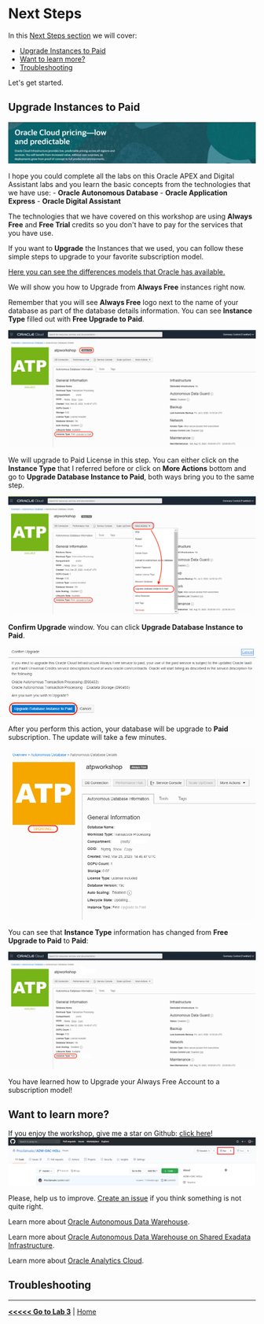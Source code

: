 # Next Steps

In this [Next Steps section](#next-steps) we will cover:
  - [Upgrade Instances to Paid](#upgrade-instances-to-paid)
  - [Want to learn more?](#want-to-learn-more)
  - [Troubleshooting](#troubleshooting)

Let's get started.

## Upgrade Instances to Paid

![Oracle Cloud Pricing](../images/next_banner.png)

I hope you could complete all the labs on this Oracle APEX and Digital Assistant labs and you learn the basic concepts from the technologies that we have use: - **Oracle Autonomous Database** - **Oracle Application Express** - **Oracle Digital Assistant**

The technologies that we have covered on this workshop are using **Always Free** and **Free Trial** credits so you don't have to pay for the services that you have use.

If you want to **Upgrade** the Instances that we used, you can follow these simple steps to upgrade to your favorite subscription model.

[Here you can see the differences models that Oracle has available.](https://www.oracle.com/ie/cloud/pricing.html)

We will show you how to Upgrade from **Always Free** instances right now.

Remember that you will see **Always Free** logo next to the name of your database as part of the database details information. You can see **Instance Type** filled out with **Free Upgrade to Paid**.

![Always Free Database Details](../images/always_free_upgrade.png)

We will upgrade to Paid License in this step. You can either click on the **Instance Type** that I referred before or click on **More Actions** bottom and go to **Upgrade Database Instance to Paid**, both ways bring you to the same step.

![Always Free Database Details More Actions](../images/always_free_upgrade_actions.png)

**Confirm Upgrade** window. You can click **Upgrade Database Instance to Paid**.

![Always Free Database Details Confirmation](../images/always_free_upgrade_confirmation.png)

After you perform this action, your database will be upgrade to **Paid** subscription. The update will take a few minutes.

![Always Free Database Details Confirmation Updating](../images/always_free_upgrade_confirmation_updating.png)

You can see that **Instance Type** information has changed from **Free Upgrade to Paid** to **Paid**:

![Always Free Database Details Paid](../images/always_free_upgrade_paid.png)

You have learned how to Upgrade your Always Free Account to a subscription model!

## Want to learn more?

If you enjoy the workshop, give me a star on Github: [click here](https://github.com/PriscilaIruela/ADW-OAC-HOLs)!
![Github start](../images/gthib_start.png)

Please, help us to improve. [Create an issue](https://github.com/PriscilaIruela/ADW-OAC-HOLs/issues) if you think something is not quite right.

Learn more about [Oracle Autonomous Data Warehouse](https://docs.oracle.com/en/cloud/paas/autonomous-data-warehouse-cloud/).

Learn more about [Oracle Autonomous Data Warehouse on Shared Exadata Infrastructure](https://docs.oracle.com/en/cloud/paas/autonomous-data-warehouse-cloud/user/autonomous-intro-adw.html#GUID-4B91499D-7C2B-46D9-8E4D-A6ABF2093414).

Learn more about [Oracle Analytics Cloud](https://docs.oracle.com/en/cloud/paas/analytics-cloud/index.html). 

## Troubleshooting

---

[**<<<<< Go to Lab 3**](../Lab3/README.md) | [Home](../README.md)
